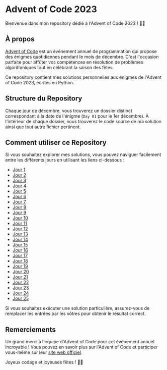 # Advent of Code 2023

Bienvenue dans mon repository dédié à l'Advent of Code 2023 ! 🎄🌟

## À propos

[Advent of Code](https://adventofcode.com/) est un événement annuel de programmation qui propose des énigmes quotidiennes pendant le mois de décembre. C'est l'occasion parfaite pour affûter vos compétences en résolution de problèmes algorithmiques tout en célébrant la saison des fêtes.

Ce repository contient mes solutions personnelles aux énigmes de l'Advent of Code 2023, écrites en Python.

## Structure du Repository

Chaque jour de décembre, vous trouverez un dossier distinct correspondant à la date de l'énigme (`Day 01` pour le 1er décembre). À l'intérieur de chaque dossier, vous trouverez le code source de ma solution ainsi que tout autre fichier pertinent.

## Comment utiliser ce Repository

Si vous souhaitez explorer mes solutions, vous pouvez naviguer facilement entre les différents jours en utilisant les liens ci-dessous :

- [Jour 1](https://github.com/ElouanR/adventofcode_2023/tree/main/Day%2001)
- [Jour 2](https://github.com/ElouanR/adventofcode_2023/tree/main/Day%2002)
- [Jour 3](https://github.com/ElouanR/adventofcode_2023/tree/main/Day%2003)
- [Jour 4](https://github.com/ElouanR/adventofcode_2023/tree/main/Day%2004)
- [Jour 5](https://github.com/ElouanR/adventofcode_2023/tree/main/Day%2005)
- [Jour 6](https://github.com/ElouanR/adventofcode_2023/tree/main/Day%2006)
- [Jour 7](https://github.com/ElouanR/adventofcode_2023/tree/main/Day%2007)
- [Jour 8](https://github.com/ElouanR/adventofcode_2023/tree/main/Day%2008)
- [Jour 9](https://github.com/ElouanR/adventofcode_2023/tree/main/Day%2009)
- [Jour 10](https://github.com/ElouanR/adventofcode_2023/tree/main/Day%2010)
- [Jour 11](https://github.com/ElouanR/adventofcode_2023/tree/main/Day%2011)
- [Jour 12](https://github.com/ElouanR/adventofcode_2023/tree/main/Day%2012)
- [Jour 13](https://github.com/ElouanR/adventofcode_2023/tree/main/Day%2013)
- [Jour 14](https://github.com/ElouanR/adventofcode_2023/tree/main/Day%2014)
- [Jour 15](https://github.com/ElouanR/adventofcode_2023/tree/main/Day%2015)
- [Jour 16](https://github.com/ElouanR/adventofcode_2023/tree/main/Day%2016)
- [Jour 17](https://github.com/ElouanR/adventofcode_2023/tree/main/Day%2017)
- [Jour 18](https://github.com/ElouanR/adventofcode_2023/tree/main/Day%2018)
- [Jour 19](https://github.com/ElouanR/adventofcode_2023/tree/main/Day%2019)
- [Jour 20](https://github.com/ElouanR/adventofcode_2023/tree/main/Day%2020)
- [Jour 21](https://github.com/ElouanR/adventofcode_2023/tree/main/Day%2021)
- [Jour 22](https://github.com/ElouanR/adventofcode_2023/tree/main/Day%2022)
- [Jour 23](https://github.com/ElouanR/adventofcode_2023/tree/main/Day%2023)
- [Jour 24](https://github.com/ElouanR/adventofcode_2023/tree/main/Day%2024)
- [Jour 25](https://github.com/ElouanR/adventofcode_2023/tree/main/Day%2025)

Si vous souhaitez exécuter une solution particulière, assurez-vous de remplacer les entrées par les vôtres pour obtenir le résultat correct.

## Remerciements

Un grand merci à l'équipe d'Advent of Code pour cet événement annuel incroyable ! Vous pouvez en savoir plus sur l'Advent of Code et participer vous-même sur leur [site web officiel](https://adventofcode.com/).

Joyeux codage et joyeuses fêtes ! 🎁🎅
